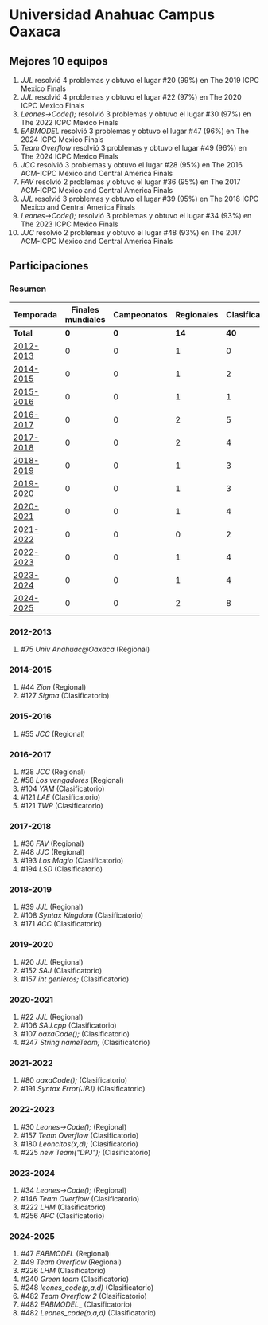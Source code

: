 # Universidad Anahuac Campus Oaxaca

## Mejores 10 equipos

1. _JJL_ resolvió 4 problemas y obtuvo el lugar #20 (99%) en The 2019 ICPC Mexico Finals
1. _JJL_ resolvió 4 problemas y obtuvo el lugar #22 (97%) en The 2020 ICPC Mexico Finals
1. _Leones->Code();_ resolvió 3 problemas y obtuvo el lugar #30 (97%) en The 2022 ICPC Mexico Finals
1. _EABMODEL_ resolvió 3 problemas y obtuvo el lugar #47 (96%) en The 2024 ICPC Mexico Finals
1. _Team Overflow_ resolvió 3 problemas y obtuvo el lugar #49 (96%) en The 2024 ICPC Mexico Finals
1. _JCC_ resolvió 3 problemas y obtuvo el lugar #28 (95%) en The 2016 ACM-ICPC Mexico and Central America Finals
1. _FAV_ resolvió 2 problemas y obtuvo el lugar #36 (95%) en The 2017 ACM-ICPC Mexico and Central America Finals
1. _JJL_ resolvió 3 problemas y obtuvo el lugar #39 (95%) en The 2018 ICPC Mexico and Central America Finals
1. _Leones->Code();_ resolvió 3 problemas y obtuvo el lugar #34 (93%) en The 2023 ICPC Mexico Finals
1. _JJC_ resolvió 2 problemas y obtuvo el lugar #48 (93%) en The 2017 ACM-ICPC Mexico and Central America Finals

## Participaciones

### Resumen

| Temporada | Finales mundiales | Campeonatos | Regionales | Clasificatorios | Equipos |
| --- | --- | --- | --- | --- | --- |
| **Total** | **0** | **0** | **14** | **40** | **41** |
| [2012-2013](#2012-2013) | 0 | 0 | 1 | 0 | 1 |
| [2014-2015](#2014-2015) | 0 | 0 | 1 | 2 | 2 |
| [2015-2016](#2015-2016) | 0 | 0 | 1 | 1 | 1 |
| [2016-2017](#2016-2017) | 0 | 0 | 2 | 5 | 5 |
| [2017-2018](#2017-2018) | 0 | 0 | 2 | 4 | 4 |
| [2018-2019](#2018-2019) | 0 | 0 | 1 | 3 | 3 |
| [2019-2020](#2019-2020) | 0 | 0 | 1 | 3 | 3 |
| [2020-2021](#2020-2021) | 0 | 0 | 1 | 4 | 4 |
| [2021-2022](#2021-2022) | 0 | 0 | 0 | 2 | 2 |
| [2022-2023](#2022-2023) | 0 | 0 | 1 | 4 | 4 |
| [2023-2024](#2023-2024) | 0 | 0 | 1 | 4 | 4 |
| [2024-2025](#2024-2025) | 0 | 0 | 2 | 8 | 8 |

### 2012-2013

1. #75 _Univ Anahuac@Oaxaca_ (Regional)

### 2014-2015

1. #44 _Zion_ (Regional)
1. #127 _Sigma_ (Clasificatorio)

### 2015-2016

1. #55 _JCC_ (Regional)

### 2016-2017

1. #28 _JCC_ (Regional)
1. #58 _Los vengadores_ (Regional)
1. #104 _YAM_ (Clasificatorio)
1. #121 _LAE_ (Clasificatorio)
1. #121 _TWP_ (Clasificatorio)

### 2017-2018

1. #36 _FAV_ (Regional)
1. #48 _JJC_ (Regional)
1. #193 _Los Magio_ (Clasificatorio)
1. #194 _LSD_ (Clasificatorio)

### 2018-2019

1. #39 _JJL_ (Regional)
1. #108 _Syntax Kingdom_ (Clasificatorio)
1. #171 _ACC_ (Clasificatorio)

### 2019-2020

1. #20 _JJL_ (Regional)
1. #152 _SAJ_ (Clasificatorio)
1. #157 _int genieros;_ (Clasificatorio)

### 2020-2021

1. #22 _JJL_ (Regional)
1. #106 _SAJ.cpp_ (Clasificatorio)
1. #107 _oaxaCode();_ (Clasificatorio)
1. #247 _String nameTeam;_ (Clasificatorio)

### 2021-2022

1. #80 _oaxaCode();_ (Clasificatorio)
1. #191 _Syntax Error(JPJ)_ (Clasificatorio)

### 2022-2023

1. #30 _Leones->Code();_ (Regional)
1. #157 _Team Overflow_ (Clasificatorio)
1. #180 _Leoncitos(x,d);_ (Clasificatorio)
1. #225 _new Team("DPJ");_ (Clasificatorio)

### 2023-2024

1. #34 _Leones->Code();_ (Regional)
1. #146 _Team Overflow_ (Clasificatorio)
1. #222 _LHM_ (Clasificatorio)
1. #256 _APC_ (Clasificatorio)

### 2024-2025

1. #47 _EABMODEL_ (Regional)
1. #49 _Team Overflow_ (Regional)
1. #226 _LHM_ (Clasificatorio)
1. #240 _Green team_ (Clasificatorio)
1. #248 _leones_code(p,a,d)_ (Clasificatorio)
1. #482 _Team Overflow 2_ (Clasificatorio)
1. #482 _EABMODEL__ (Clasificatorio)
1. #482 _Leones_code(p,a,d)_ (Clasificatorio)



